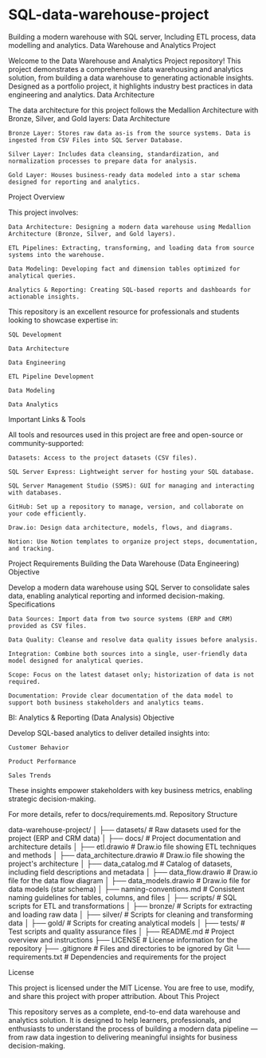 # SQL-data-warehouse-project
Building a modern warehouse with SQL server, Including ETL process, data modelling and analytics.
Data Warehouse and Analytics Project

Welcome to the Data Warehouse and Analytics Project repository!
This project demonstrates a comprehensive data warehousing and analytics solution, from building a data warehouse to generating actionable insights. Designed as a portfolio project, it highlights industry best practices in data engineering and analytics.
Data Architecture

The data architecture for this project follows the Medallion Architecture with Bronze, Silver, and Gold layers:
Data Architecture

    Bronze Layer: Stores raw data as-is from the source systems. Data is ingested from CSV Files into SQL Server Database.

    Silver Layer: Includes data cleansing, standardization, and normalization processes to prepare data for analysis.

    Gold Layer: Houses business-ready data modeled into a star schema designed for reporting and analytics.

Project Overview

This project involves:

    Data Architecture: Designing a modern data warehouse using Medallion Architecture (Bronze, Silver, and Gold layers).

    ETL Pipelines: Extracting, transforming, and loading data from source systems into the warehouse.

    Data Modeling: Developing fact and dimension tables optimized for analytical queries.

    Analytics & Reporting: Creating SQL-based reports and dashboards for actionable insights.

This repository is an excellent resource for professionals and students looking to showcase expertise in:

    SQL Development

    Data Architecture

    Data Engineering

    ETL Pipeline Development

    Data Modeling

    Data Analytics

Important Links & Tools

All tools and resources used in this project are free and open-source or community-supported:

    Datasets: Access to the project datasets (CSV files).

    SQL Server Express: Lightweight server for hosting your SQL database.

    SQL Server Management Studio (SSMS): GUI for managing and interacting with databases.

    GitHub: Set up a repository to manage, version, and collaborate on your code efficiently.

    Draw.io: Design data architecture, models, flows, and diagrams.

    Notion: Use Notion templates to organize project steps, documentation, and tracking.

Project Requirements
Building the Data Warehouse (Data Engineering)
Objective

Develop a modern data warehouse using SQL Server to consolidate sales data, enabling analytical reporting and informed decision-making.
Specifications

    Data Sources: Import data from two source systems (ERP and CRM) provided as CSV files.

    Data Quality: Cleanse and resolve data quality issues before analysis.

    Integration: Combine both sources into a single, user-friendly data model designed for analytical queries.

    Scope: Focus on the latest dataset only; historization of data is not required.

    Documentation: Provide clear documentation of the data model to support both business stakeholders and analytics teams.

BI: Analytics & Reporting (Data Analysis)
Objective

Develop SQL-based analytics to deliver detailed insights into:

    Customer Behavior

    Product Performance

    Sales Trends

These insights empower stakeholders with key business metrics, enabling strategic decision-making.

For more details, refer to docs/requirements.md.
Repository Structure

data-warehouse-project/
│
├── datasets/                           # Raw datasets used for the project (ERP and CRM data)
│
├── docs/                               # Project documentation and architecture details
│   ├── etl.drawio                      # Draw.io file showing ETL techniques and methods
│   ├── data_architecture.drawio        # Draw.io file showing the project's architecture
│   ├── data_catalog.md                 # Catalog of datasets, including field descriptions and metadata
│   ├── data_flow.drawio                # Draw.io file for the data flow diagram
│   ├── data_models.drawio              # Draw.io file for data models (star schema)
│   ├── naming-conventions.md           # Consistent naming guidelines for tables, columns, and files
│
├── scripts/                            # SQL scripts for ETL and transformations
│   ├── bronze/                         # Scripts for extracting and loading raw data
│   ├── silver/                         # Scripts for cleaning and transforming data
│   ├── gold/                           # Scripts for creating analytical models
│
├── tests/                              # Test scripts and quality assurance files
│
├── README.md                           # Project overview and instructions
├── LICENSE                             # License information for the repository
├── .gitignore                          # Files and directories to be ignored by Git
└── requirements.txt                    # Dependencies and requirements for the project

License

This project is licensed under the MIT License. You are free to use, modify, and share this project with proper attribution.
About This Project

This repository serves as a complete, end-to-end data warehouse and analytics solution. It is designed to help learners, professionals, and enthusiasts to understand the process of building a modern data pipeline — from raw data ingestion to delivering meaningful insights for business decision-making.
